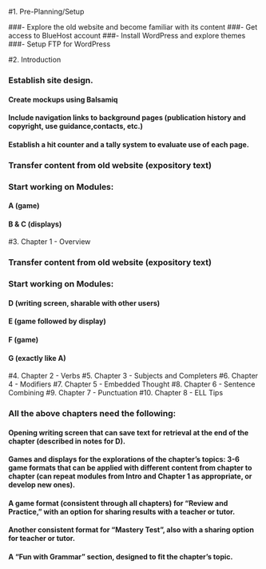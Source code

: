#1. Pre-Planning/Setup

###- Explore the old website and become familiar with its content
###- Get access to BlueHost account
###- Install WordPress and explore themes
###- Setup FTP for WordPress

#2. Introduction

### Establish site design.
#### Create mockups using Balsamiq
#### Include navigation links to background pages (publication history and copyright, use guidance,contacts, etc.) 
#### Establish a hit counter and a tally system to evaluate use of each page.
### Transfer content from old website (expository text) 
### Start working on Modules: 
#### A (game) 
#### B & C (displays)

#3. Chapter 1 - Overview

### Transfer content from old website (expository text) 
### Start working on Modules:
#### D (writing screen, sharable with other users)
#### E (game followed by display)
#### F (game)
#### G (exactly like A)

#4. Chapter 2 - Verbs
#5. Chapter 3 - Subjects and Completers
#6. Chapter 4 - Modifiers
#7. Chapter 5 - Embedded Thought
#8. Chapter 6 - Sentence Combining
#9. Chapter 7 - Punctuation
#10. Chapter 8 - ELL Tips

### All the above chapters need the following:
#### Opening writing screen that can save text for retrieval at the end of the chapter (described in notes for D).
#### Games and displays for the explorations of the chapter’s topics: 3-6 game formats that can be applied with different content from chapter to chapter (can repeat modules from Intro and Chapter 1 as appropriate, or develop new ones).
#### A game format (consistent through all chapters) for “Review and Practice,” with an option for sharing results with a teacher or tutor.
#### Another consistent format for “Mastery Test”, also with a sharing option for teacher or tutor.
#### A “Fun with Grammar” section, designed to fit the chapter’s topic.

